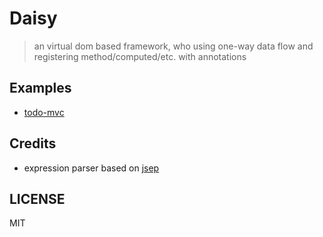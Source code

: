 # Daisy
> an virtual dom based framework, who using one-way data flow and registering method/computed/etc. with annotations

## Examples
* [todo-mvc](https://daisyjs.github.io/daisy.js/pages/todomvc.html)

## Credits
* expression parser based on [jsep](https://github.com/soney/jsep)

## LICENSE
MIT
